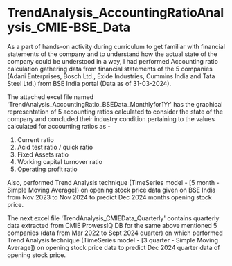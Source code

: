 # TrendAnalysis_AccountingRatioAnalysis_CMIE-BSE_Data
As a part of hands-on activity during curriculum to get familiar with financial statements of the company and to understand how the actual state of the company could be understood in a way, I had performed Accounting ratio calculation gathering data from financial statements of the 5 companies (Adani Enterprises, Bosch Ltd., Exide Industries, Cummins India and Tata Steel Ltd.) from BSE India portal (Data as of 31-03-2024).

The attached excel file named 'TrendAnalysis_AccountingRatio_BSEData_Monthlyfor1Yr' has the graphical representation of 5 accounting ratios calculated to consider the state of the company and concluded their industry condition pertaining to the values calculated for accounting ratios as -
1. Current ratio		
2. Acid test ratio / quick ratio		
3. Fixed Assets ratio		
4. Working capital turnover ratio		
5. Operating profit ratio
   
Also, performed Trend Analysis technique (TimeSeries model - [5 month - Simple Moving Average]) on opening stock price data given on BSE India from Nov 2023 to Nov 2024 to predict Dec 2024 months opening stock price. 

The next excel file 'TrendAnalysis_CMIEData_Quarterly' contains quarterly data extracted from CMIE ProwessIQ DB for the same above mentioned 5 companies (data from Mar 2022 to Sept 2024 quarter) on which performed Trend Analysis technique (TimeSeries model - [3 quarter - Simple Moving Average]) on opening stock price data to predict Dec 2024 quarter data of opening stock price.
